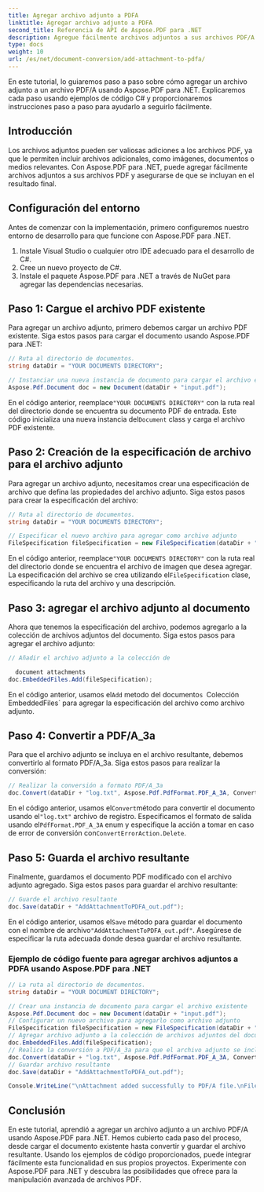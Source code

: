 ```yaml
---
title: Agregar archivo adjunto a PDFA
linktitle: Agregar archivo adjunto a PDFA
second_title: Referencia de API de Aspose.PDF para .NET
description: Agregue fácilmente archivos adjuntos a sus archivos PDF/A usando Aspose.PDF para .NET.
type: docs
weight: 10
url: /es/net/document-conversion/add-attachment-to-pdfa/
---
```


En este tutorial, lo guiaremos paso a paso sobre cómo agregar un archivo adjunto a un archivo PDF/A usando Aspose.PDF para .NET. Explicaremos cada paso usando ejemplos de código C# y proporcionaremos instrucciones paso a paso para ayudarlo a seguirlo fácilmente.

## Introducción

Los archivos adjuntos pueden ser valiosas adiciones a los archivos PDF, ya que le permiten incluir archivos adicionales, como imágenes, documentos o medios relevantes. Con Aspose.PDF para .NET, puede agregar fácilmente archivos adjuntos a sus archivos PDF y asegurarse de que se incluyan en el resultado final.

## Configuración del entorno

Antes de comenzar con la implementación, primero configuremos nuestro entorno de desarrollo para que funcione con Aspose.PDF para .NET.

1. Instale Visual Studio o cualquier otro IDE adecuado para el desarrollo de C#.
2. Cree un nuevo proyecto de C#.
3. Instale el paquete Aspose.PDF para .NET a través de NuGet para agregar las dependencias necesarias.

## Paso 1: Cargue el archivo PDF existente

Para agregar un archivo adjunto, primero debemos cargar un archivo PDF existente. Siga estos pasos para cargar el documento usando Aspose.PDF para .NET:

```csharp
// Ruta al directorio de documentos.
string dataDir = "YOUR DOCUMENTS DIRECTORY";

// Instanciar una nueva instancia de documento para cargar el archivo existente
Aspose.Pdf.Document doc = new Document(dataDir + "input.pdf");
```

 En el código anterior, reemplace`"YOUR DOCUMENTS DIRECTORY"` con la ruta real del directorio donde se encuentra su documento PDF de entrada. Este código inicializa una nueva instancia del`Document` class y carga el archivo PDF existente.

## Paso 2: Creación de la especificación de archivo para el archivo adjunto

Para agregar un archivo adjunto, necesitamos crear una especificación de archivo que defina las propiedades del archivo adjunto. Siga estos pasos para crear la especificación del archivo:

```csharp
// Ruta al directorio de documentos.
string dataDir = "YOUR DOCUMENTS DIRECTORY";

// Especificar el nuevo archivo para agregar como archivo adjunto
FileSpecification fileSpecification = new FileSpecification(dataDir + "aspose-logo.jpg", "Large image file");
```

 En el código anterior, reemplace`"YOUR DOCUMENTS DIRECTORY"` con la ruta real del directorio donde se encuentra el archivo de imagen que desea agregar. La especificación del archivo se crea utilizando el`FileSpecification` clase, especificando la ruta del archivo y una descripción.

## Paso 3: agregar el archivo adjunto al documento

Ahora que tenemos la especificación del archivo, podemos agregarlo a la colección de archivos adjuntos del documento. Siga estos pasos para agregar el archivo adjunto:

```csharp
// Añadir el archivo adjunto a la colección de

  document attachments
doc.EmbeddedFiles.Add(fileSpecification);
```

 En el código anterior, usamos el`Add` metodo del documento`s `Colección EmbeddedFiles` para agregar la especificación del archivo como archivo adjunto.

## Paso 4: Convertir a PDF/A_3a

Para que el archivo adjunto se incluya en el archivo resultante, debemos convertirlo al formato PDF/A_3a. Siga estos pasos para realizar la conversión:

```csharp
// Realizar la conversión a formato PDF/A_3a
doc.Convert(dataDir + "log.txt", Aspose.Pdf.PdfFormat.PDF_A_3A, ConvertErrorAction.Delete);
```

 En el código anterior, usamos el`Convert`método para convertir el documento usando el`"log.txt"` archivo de registro. Especificamos el formato de salida usando el`PdfFormat.PDF_A_3A` enum y especifique la acción a tomar en caso de error de conversión con`ConvertErrorAction.Delete`.

## Paso 5: Guarda el archivo resultante

Finalmente, guardamos el documento PDF modificado con el archivo adjunto agregado. Siga estos pasos para guardar el archivo resultante:

```csharp
// Guarde el archivo resultante
doc.Save(dataDir + "AddAttachmentToPDFA_out.pdf");
```

 En el código anterior, usamos el`Save` método para guardar el documento con el nombre de archivo`"AddAttachmentToPDFA_out.pdf"`. Asegúrese de especificar la ruta adecuada donde desea guardar el archivo resultante.

### Ejemplo de código fuente para agregar archivos adjuntos a PDFA usando Aspose.PDF para .NET

```csharp
// La ruta al directorio de documentos.
string dataDir = "YOUR DOCUMENT DIRECTORY";

// Crear una instancia de documento para cargar el archivo existente
Aspose.Pdf.Document doc = new Document(dataDir + "input.pdf");
// Configurar un nuevo archivo para agregarlo como archivo adjunto
FileSpecification fileSpecification = new FileSpecification(dataDir + "aspose-logo.jpg", "Large Image file");
// Agregar archivo adjunto a la colección de archivos adjuntos del documento
doc.EmbeddedFiles.Add(fileSpecification);
// Realice la conversión a PDF/A_3a para que el archivo adjunto se incluya en el archivo resultnat
doc.Convert(dataDir + "log.txt", Aspose.Pdf.PdfFormat.PDF_A_3A, ConvertErrorAction.Delete);
// Guardar archivo resultante
doc.Save(dataDir + "AddAttachmentToPDFA_out.pdf");

Console.WriteLine("\nAttachment added successfully to PDF/A file.\nFile saved at " + dataDir);
```

## Conclusión

En este tutorial, aprendió a agregar un archivo adjunto a un archivo PDF/A usando Aspose.PDF para .NET. Hemos cubierto cada paso del proceso, desde cargar el documento existente hasta convertir y guardar el archivo resultante. Usando los ejemplos de código proporcionados, puede integrar fácilmente esta funcionalidad en sus propios proyectos. Experimente con Aspose.PDF para .NET y descubra las posibilidades que ofrece para la manipulación avanzada de archivos PDF.

